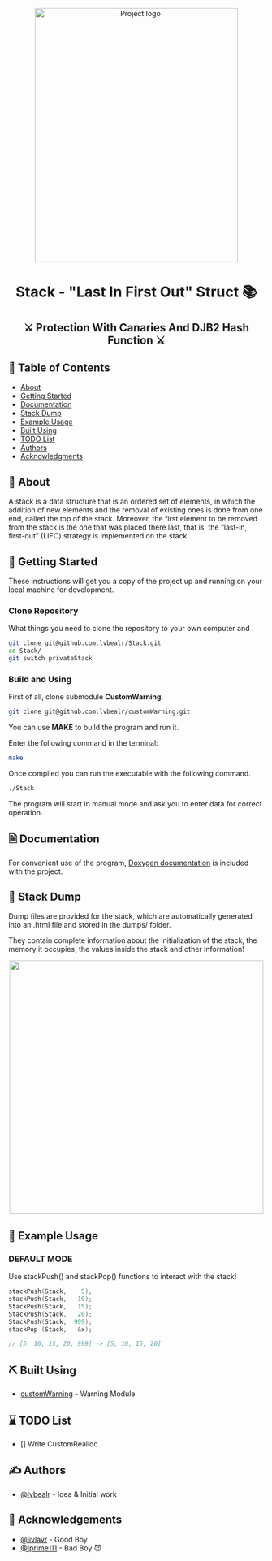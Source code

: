 <p align="center">
  <a href="https://artnow.ru/kartina-Evgeniy-Onegin-Portret-hudozhnik-Shipitsova-Elena-998492.html" rel="noopener">
 <img width=400 height=500 src="https://www.iconpacks.net/icons/1/free-stack-icon-965-thumb.png" alt="Project logo"></a>
</p>

<h1 align="center">Stack - "Last In First Out" Struct 📚</h1>

<h2 align="center">⚔️ Protection With Canaries And DJB2 Hash Function ⚔️</h2>

## 📝 Table of Contents
- [About](#about)
- [Getting Started](#getting_started)
- [Documentation](#documentation)
- [Stack Dump](#dump)
- [Example Usage](#usage)
- [Built Using](#built_using)
- [TODO List](#todo)
- [Authors](#authors)
- [Acknowledgments](#acknowledgement)

## 🧐 About <a name = "about"></a>

A stack is a data structure that is an ordered set of elements, in which the addition of new elements and the removal of existing ones is done from one end, called the top of the stack. Moreover, the first element to be removed from the stack is the one that was placed there last, that is, the “last-in, first-out” (LIFO) strategy is implemented on the stack.

## 🏁 Getting Started <a name = "getting_started"></a>

These instructions will get you a copy of the project up and running on your local machine for development.

### Clone Repository

What things you need to clone the repository to your own computer and .

```bash
git clone git@github.com:lvbealr/Stack.git
cd Stack/
git switch privateStack
```

### Build and Using

First of all, clone submodule <b>CustomWarning</b>.

```bash
git clone git@github.com:lvbealr/customWarning.git
```

You can use <b>MAKE</b> to build the program and run it.

Enter the following command in the terminal:

```bash
make
```

Once compiled you can run the executable with the following command.

```bash
./Stack
```

The program will start in manual mode and ask you to enter data for correct operation.

## 🗎 Documentation <a name = "documentation"></a>

For convenient use of the program, [Doxygen documentation](https://vk.com/lvbealr) is included with the project.

## 🔧 Stack Dump <a name = "dump"></a>

Dump files are provided for the stack, which are automatically generated into an .html file and stored in the dumps/ folder.

They contain complete information about the initialization of the stack, the memory it occupies, the values ​​​​inside the stack and other information!

<p align="center">
 <img width = 500 height = 500 src = "https://i.imgur.com/94EDE5r.png">
</p>



## 🎈 Example Usage <a name="usage"></a>

### DEFAULT MODE
Use stackPush() and stackPop() functions to interact with the stack!
```c
stackPush(Stack,    5);
stackPush(Stack,   10);
StackPush(Stack,   15);
StackPush(Stack,   20);
StackPush(Stack,  999);
stackPop (Stack,   &x);

// [5, 10, 15, 20, 999] -> [5, 10, 15, 20]
```
## ⛏️ Built Using <a name = "built_using"></a>
- [customWarning](https://github.com/lvbealr/customWarning) - Warning Module

## ⌛ TODO List <a name = "todo"></a>
- [] Write CustomRealloc


## ✍️ Authors <a name = "authors"></a>

- [@lvbealr](https://github.com/lvbealr) - Idea & Initial work



## 🎉 Acknowledgements <a name = "acknowledgement"></a>

- [@livlavr](https://github.com/livlavr) - Good Boy
- [@Iprime111](https://github.com/Iprime111) - Bad Boy 😈